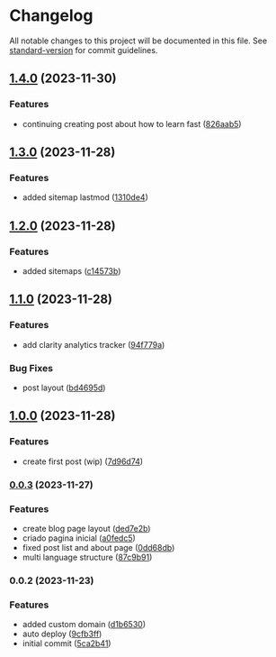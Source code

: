 # Changelog

All notable changes to this project will be documented in this file. See [standard-version](https://github.com/conventional-changelog/standard-version) for commit guidelines.

## [1.4.0](https://github.com/hederson/hedersonboechat.com.br/compare/v1.3.0...v1.4.0) (2023-11-30)


### Features

* continuing creating post about how to learn fast ([826aab5](https://github.com/hederson/hedersonboechat.com.br/commit/826aab55eb29f99501c8f9537cb368708fdee0b1))

## [1.3.0](https://github.com/hederson/hedersonboechat.com.br/compare/v1.2.0...v1.3.0) (2023-11-28)


### Features

* added sitemap lastmod ([1310de4](https://github.com/hederson/hedersonboechat.com.br/commit/1310de4b8c4f8d173ac81ef05b14d2c13674ff44))

## [1.2.0](https://github.com/hederson/hedersonboechat.com.br/compare/v1.1.0...v1.2.0) (2023-11-28)


### Features

* added sitemaps ([c14573b](https://github.com/hederson/hedersonboechat.com.br/commit/c14573bd158d78dda94b4de90d94872045242c61))

## [1.1.0](https://github.com/hederson/hedersonboechat.com.br/compare/v1.0.0...v1.1.0) (2023-11-28)


### Features

* add clarity analytics tracker ([94f779a](https://github.com/hederson/hedersonboechat.com.br/commit/94f779af9ebe08e07aa3f691c199d75b6a85663f))


### Bug Fixes

* post layout ([bd4695d](https://github.com/hederson/hedersonboechat.com.br/commit/bd4695d6104ee886c2a26d01572792642b7c397d))

## [1.0.0](https://github.com/hederson/hedersonboechat.com.br/compare/v0.0.3...v1.0.0) (2023-11-28)


### Features

* create first post (wip) ([7d96d74](https://github.com/hederson/hedersonboechat.com.br/commit/7d96d74a573b0e036b44c57e0ad0d313cd57a3e4))

### [0.0.3](https://github.com/hederson/hedersonboechat.com.br/compare/v0.0.2...v0.0.3) (2023-11-27)


### Features

* create blog page layout ([ded7e2b](https://github.com/hederson/hedersonboechat.com.br/commit/ded7e2b0c736fdab10080d33f3fa133f9df84966))
* criado pagina inicial ([a0fedc5](https://github.com/hederson/hedersonboechat.com.br/commit/a0fedc523687ee5ab9c9e766dca131b73aded7bf))
* fixed post list and about page ([0dd68db](https://github.com/hederson/hedersonboechat.com.br/commit/0dd68db022e7274dbc744125ddd1102d594ba390))
* multi language structure ([87c9b91](https://github.com/hederson/hedersonboechat.com.br/commit/87c9b91172ddc6f5849a4a96e340c674ad3b63f9))

### 0.0.2 (2023-11-23)


### Features

* added custom domain ([d1b6530](https://github.com/hederson/hedersonboechat.com.br/commit/d1b6530a9574f9b56822141122e995496716ee7d))
* auto deploy ([9cfb3ff](https://github.com/hederson/hedersonboechat.com.br/commit/9cfb3ff51b92d5d51630f5c3ae21e9db570b1bb1))
* initial commit ([5ca2b41](https://github.com/hederson/hedersonboechat.com.br/commit/5ca2b4149a1da54f6f2d3f30850062aec067ce4e))
